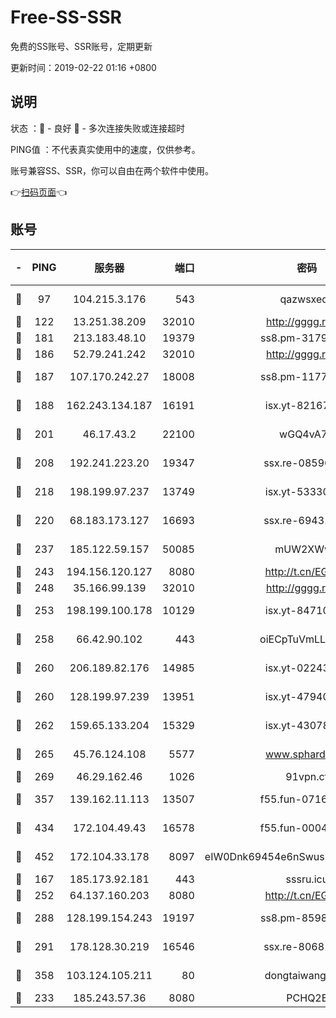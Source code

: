 # Free-SS-SSR

免费的SS账号、SSR账号，定期更新

更新时间：2019-02-22 01:16 +0800

## 说明

状态     ：🙂 - 良好 🙁 - 多次连接失败或连接超时

PING值   ：不代表真实使用中的速度，仅供参考。

账号兼容SS、SSR，你可以自由在两个软件中使用。

👉[扫码页面](https://liesauer.github.io/free-ss-ssr.github.io/)👈

## 账号

|-|PING|服务器|端口|密码|加密方式|区域|
|:----:|:----:|:-----:|-----:|:----:|:----:|:----:|
|🙂|97|104.215.3.176|543|qazwsxedc|aes-256-gcm|JP|
|🙂|122|13.251.38.209|32010|http://gggg.rocks|chacha20|SG|
|🙂|181|213.183.48.10|19379|ss8.pm-31791178|rc4-md5|RU|
|🙂|186|52.79.241.242|32010|http://gggg.rocks|chacha20|KR|
|🙂|187|107.170.242.27|18008|ss8.pm-11776120|aes-256-cfb|US|
|🙂|188|162.243.134.187|16191|isx.yt-82167280|aes-256-cfb|US|
|🙂|201|46.17.43.2|22100|wGQ4vA7D|aes-256-gcm|RU|
|🙂|208|192.241.223.20|19347|ssx.re-08596649|aes-256-cfb|US|
|🙂|218|198.199.97.237|13749|isx.yt-53330366|aes-256-cfb|US|
|🙂|220|68.183.173.127|16693|ssx.re-69431278|aes-256-cfb|US|
|🙂|237|185.122.59.157|50085|mUW2XWw8|aes-256-cfb|GB|
|🙂|243|194.156.120.127|8080|http://t.cn/EGJIyrl|rc4-md5|RU|
|🙂|248|35.166.99.139|32010|http://gggg.rocks|chacha20|US|
|🙂|253|198.199.100.178|10129|isx.yt-84710881|aes-256-cfb|US|
|🙂|258|66.42.90.102|443|oiECpTuVmLLxk4Ts|aes-256-cfb|US|
|🙂|260|206.189.82.176|14985|isx.yt-02243397|aes-256-cfb|SG|
|🙂|260|128.199.97.239|13951|isx.yt-47940665|aes-256-cfb|SG|
|🙂|262|159.65.133.204|15329|isx.yt-43078354|aes-256-cfb|SG|
|🙂|265|45.76.124.108|5577|www.sphard.com|aes-256-cfb|AU|
|🙂|269|46.29.162.46|1026|91vpn.cf|rc4-md5|RU|
|🙂|357|139.162.11.113|13507|f55.fun-07160199|aes-256-cfb|SG|
|🙂|434|172.104.49.43|16578|f55.fun-00042249|aes-256-cfb|SG|
|🙂|452|172.104.33.178|8097|eIW0Dnk69454e6nSwuspv9DmS201tQ0D|aes-256-cfb|SG|
|🙂|167|185.173.92.181|443|sssru.icu|rc4-md5|RU|
|🙂|252|64.137.160.203|8080|http://t.cn/EGJIyrl|rc4-md5|CA|
|🙂|288|128.199.154.243|19197|ss8.pm-85981063|aes-256-cfb|SG|
|🙂|291|178.128.30.219|16546|ssx.re-80681280|aes-256-cfb|SG|
|🙂|358|103.124.105.211|80|dongtaiwang.com|aes-256-cfb|US|
|🙁|233|185.243.57.36|8080|PCHQ2E|rc4-md5|US|
